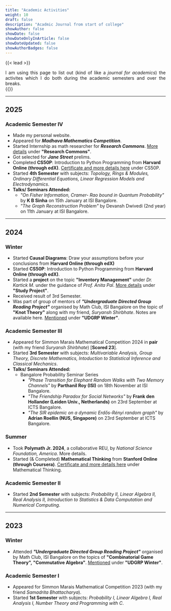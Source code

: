```yaml
---
title: "Academic Activities"
weight: 10
draft: false
description: "Acadmic Journal from start of college"
showAuthor: false
showDate: false
showDateOnlyInArticle: false
showDateUpdated: false
showAuthorBadges: false
---
```


{{< lead >}}
<div style="text-align: justify">I am using this page to list out (kind of like a <i>journal for academics</i>) the activites which I do both during the academic semesters and over the breaks.</div>
{{</ lead >}}

---

## 2025 
### **Academic Semester IV**
- Made my personal website.
- Appeared for _**Madhava Mathematics Competition**_.
- Started Internship as math researcher for **_Research Commons_**. <a href="/research/#research-internships">More details</a> under **"Research Commons"**.
- Got selected for _**Jane Street**_ prelims.
- Completed **CS50P**: Introduction to Python Programming from **Harvard Online (through edX)**. <a href="/research/#online-courses">Certificate and more details here</a> under CS50P.
- Started **4th Semester** with subjects: _Topology, Rings & Modules, Ordinary Differential Equations, Linear Regression Models and Electrodynamics_.
- **Talks/ Seminars Attended:**
    - _"On Fisher Information, Cramer- Rao bound in Quantum Probability"_ by **K B Sinha** on 15th January at ISI Bangalore.
    - _"The Graph Reconstruction Problem"_ by Devansh Dwivedi (2nd year) on 11th January at ISI Bangalore.
---

## 2024
### **Winter**
- Started **Causal Diagrams**: Draw your assumptions before your conclusions from **Harvard Online (through edX)**
- Started **CS50P**: Introduction to Python Programming from **Harvard Online (through edX)**.
- Started a **project** on the topic **"Inventory Management"** under _Dr. Kartick M._ under the guidance of _Prof. Anita Pal_. <a href="/research/#research-experience">More details</a> under **"Study Project"**.
- Received result of 3rd Semester.
- Was part of group of mentors of **_"Undergraduate Directed Group Reading Project"_** organised by Math Club, ISI Bangalore on the topic of **"Knot Theory"** along with my friend, _Suryansh Shirbhate_. Notes are available here. <a href="/research/#research-experience">Mentioned</a> under **"UDGRP Winter"**.

### **Academic Semester III**
- Appeared for Simmon Marais Mathematical Competition 2024 in **pair** (with my friend _Suryansh Shirbhate_) [**Scored 23**].
- Started **3rd Semester** with subjects: _Multivariable Analysis, Group Theory, Discrete Mathematics, Intoduction to Statistical Inference and Classical Mechanics_.
- **Talks/ Seminars Attended:**
    - Bangalore Probability Seminar Series
        - _"Phase Transition for Elephant Random Walks with Two Memory Channels"_ by **Parthanil Roy (ISI)** on 18th November at ISI Bangalore.
        - _"The Friendship Paradox for Social Networks"_ by **Frank den Hollander (Leiden Univ., Netherlands)** on 23rd September at ICTS Bangalore.
        - _"The SIR epidemic on a dynamic Erdős-Rényi random graph"_ by **Adrian Roellin (NUS, Singapore)** on 23rd September at ICTS Bangalore.

### **Summer**
- Took **Polymath Jr. 2024**, a collaborative REU, by _National Science Foundation, America_. More details.
- Started (& Completed) **Mathematical Thinking** from **Stanford Online (through Coursera)**. <a href="/research/#online-courses">Certificate and more details here</a> under Mathematical Thinking.

### **Academic Semester II**
- Started **2nd Semester** with subjects: _Probability II, Linear Algebra II, Real Analysis II, Introduction to Statistics & Data Computation and Numerical Computing_.


---

## 2023
### **Winter**
- Attended **_"Undergraduate Directed Group Reading Project"_** organised by Math Club, ISI Bangalore on the topics of **"Combinatorial Game Theory", "Commutative Algebra"**. <a href="/research/#research-experience">Mentioned</a> under **"UDGRP Winter"**.
### **Academic Semester I**
- Appeared for Simmon Marais Mathematical Competition 2023 (with my friend _Samadrita Bhattacharya_).
- Started **1st Semester** with subjects: _Probability I, Linear Algebra I, Real Analysis I, Number Theory and Programming with C_.
